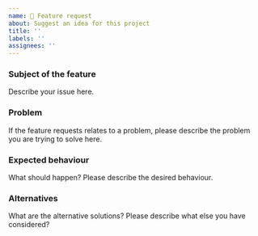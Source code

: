 ```yaml
---
name: 🚀 Feature request
about: Suggest an idea for this project
title: ''
labels: ''
assignees: ''
---
```


<!--
感谢您提出使这个项目更好的想法！
请尽可能填写以下模板。

Thank you for suggesting an idea to make this project better!
Please fill in as much of the template below as you’re able.

-->

### Subject of the feature

Describe your issue here.

### Problem

If the feature requests relates to a problem, please describe the problem you are trying to solve here.

### Expected behaviour

What should happen? Please describe the desired behaviour.

### Alternatives

What are the alternative solutions? Please describe what else you have considered?
